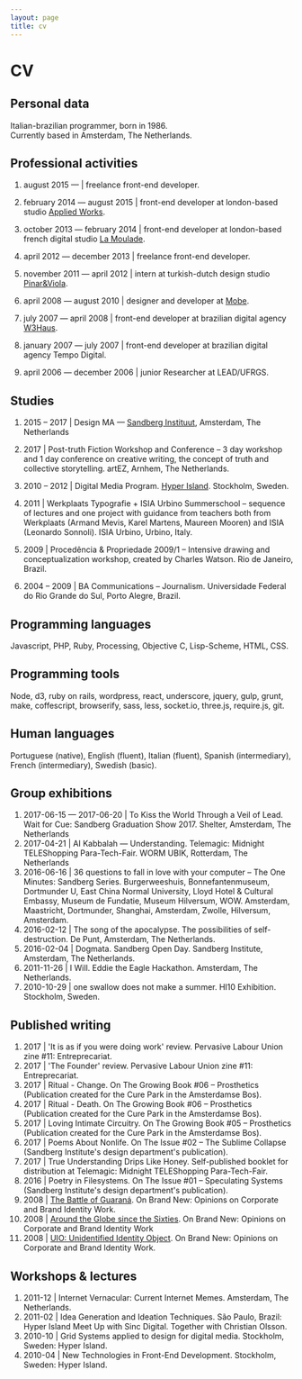 ```yaml
---
layout: page
title: cv
---
```


# CV

## Personal data
Italian-brazilian programmer, born in 1986.  
Currently based in Amsterdam, The Netherlands.

## Professional activities
1. august 2015 — \| freelance front-end developer.

1. february 2014 —  august 2015 \| front-end developer at london-based studio [Applied Works][aw].

1. october 2013 —  february 2014 \| front-end developer at london-based french digital studio [La Moulade][lm].

1. april 2012 — december 2013 \| freelance front-end developer.

1. november 2011 — april 2012 \| intern at turkish-dutch design studio [Pinar&Viola][pv].

1. april 2008 — august 2010 \| designer and developer at [Mobe][mobe].

1. july 2007 — april 2008 \| front-end developer at brazilian digital agency [W3Haus][w3].

1. january 2007 — july 2007 \| front-end developer at brazilian digital agency Tempo Digital.

1. april 2006 — december 2006 \| junior Researcher at LEAD/UFRGS.

## Studies
1. 2015 – 2017 \| Design MA — [Sandberg Instituut][sandberg], Amsterdam, The Netherlands

1. 2017 \| Post-truth Fiction Workshop and Conference – 3 day workshop and 1 day conference on creative writing, the concept of truth and collective storytelling. artEZ, Arnhem, The Netherlands.

1. 2010 – 2012 \| Digital Media Program. [Hyper Island][hyper]. Stockholm, Sweden.

1. 2011 \| Werkplaats Typografie + ISIA Urbino Summerschool – sequence of lectures and one project with guidance from teachers both from Werkplaats (Armand Mevis, Karel Martens, Maureen Mooren) and ISIA (Leonardo Sonnoli). ISIA Urbino, Urbino, Italy.

1. 2009 \| Procedência & Propriedade 2009/1 – Intensive drawing and conceptualization workshop, created by Charles Watson. Rio de Janeiro, Brazil.

1. 2004 – 2009 \| BA Communications – Journalism. Universidade Federal do Rio Grande do Sul, Porto Alegre, Brazil.

## Programming languages
Javascript, PHP, Ruby, Processing, Objective C, Lisp-Scheme, HTML, CSS.

## Programming tools
Node, d3, ruby on rails, wordpress, react, underscore, jquery, gulp, grunt, make, coffescript, browserify, sass, less, socket.io, three.js, require.js, git.

## Human languages
Portuguese (native), English (fluent), Italian (fluent), Spanish (intermediary), French (intermediary), Swedish (basic).

## Group exhibitions
1. 2017-06-15 — 2017-06-20 \| To Kiss the World Through a Veil of Lead. Wait for Cue: Sandberg Graduation Show 2017. Shelter, Amsterdam, The Netherlands
1. 2017-04-21 \| AI Kabbalah — Understanding. Telemagic: Midnight TELEShopping Para-Tech-Fair. WORM UBIK, Rotterdam, The Netherlands
1. 2016-06-16 \| 36 questions to fall in love with your computer – The One Minutes: Sandberg Series. Burgerweeshuis, Bonnefantenmuseum, Dortmunder U, East China Normal University, Lloyd Hotel & Cultural Embassy, Museum de Fundatie, Museum Hilversum, WOW. Amsterdam, Maastricht, Dortmunder, Shanghai, Amsterdam, Zwolle, Hilversum, Amsterdam.
1. 2016-02-12 \| The song of the apocalypse. The possibilities of self-destruction. De Punt, Amsterdam, The Netherlands.
1. 2016-02-04 \| Dogmata. Sandberg Open Day. Sandberg Institute, Amsterdam, The Netherlands.
1. 2011-11-26 \| I Will. Eddie the Eagle Hackathon. Amsterdam, The Netherlands.
2. 2010-10-29 \| one swallow does not make a summer. HI10 Exhibition. Stockholm, Sweden.

## Published writing
1. 2017 \| 'It is as if you were doing work' review. Pervasive Labour Union zine #11: Entreprecariat.
1. 2017 \| 'The Founder' review. Pervasive Labour Union zine #11: Entreprecariat.
1. 2017 \| Ritual - Change. On The Growing Book #06 – Prosthetics (Publication created for the Cure Park in the Amsterdamse Bos).
1. 2017 \| Ritual - Death. On The Growing Book #06 – Prosthetics (Publication created for the Cure Park in the Amsterdamse Bos).
1. 2017 \| Loving Intimate Circuitry. On The Growing Book #05 – Prosthetics (Publication created for the Cure Park in the Amsterdamse Bos).
1. 2017 \| Poems About Nonlife. On The Issue #02 – The Sublime Collapse (Sandberg Institute's design department's publication).
1. 2017 \| True Understanding Drips Like Honey. Self-published booklet for distribution at Telemagic: Midnight TELEShopping Para-Tech-Fair.
1. 2016 \| Poetry in Filesystems. On The Issue #01 – Speculating Systems (Sandberg Institute's design department's publication).
1. 2008 \| <a href="http: //www.underconsideration.com/brandnew/archives/the_battle_of_guaran.php">The Battle of Guaraná</a>. On Brand New:  Opinions on Corporate and Brand Identity Work.
2. 2008 \| <a href="http: //www.underconsideration.com/brandnew/archives/around_the_globe_since_the_six.php">Around the Globe since the Sixties</a>. On Brand New:  Opinions on Corporate and Brand Identity Work
3. 2008 \| <a href="http: //www.underconsideration.com/brandnew/archives/uio_unidentified_identity_obje.php">UIO:  Unidentified Identity Object</a>. On Brand New:  Opinions on Corporate and Brand Identity Work.

## Workshops & lectures
1. 2011-12 \| Internet Vernacular: Current Internet Memes. Amsterdam, The Netherlands.
2. 2011-02 \| Idea Generation and Ideation Techniques. São Paulo, Brazil:  Hyper Island Meet Up with Sinc Digital. Together with Christian Olsson.
3. 2010-10 \| Grid Systems applied to design for digital media. Stockholm, Sweden:  Hyper Island.
4. 2010-04 \| New Technologies in Front-End Development. Stockholm, Sweden:  Hyper Island.

[aw]: http://www.appliedworks.co.uk
[lm]: http://www.lamoulade.com
[pv]: http://www.pinar-viola.com
[mobe]:  http://www.mobedesign.com.br
[w3]: http://www.w3haus.com.br
[hyper]:  http://www.hyperisland.com
[sandberg]: http://sandberg.nl
